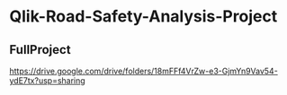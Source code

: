 # Qlik-Road-Safety-Analysis-Project
## FullProject

https://drive.google.com/drive/folders/18mFFf4VrZw-e3-GjmYn9Vav54-ydE7tx?usp=sharing
